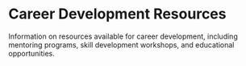# Career Development Resources

Information on resources available for career development, including mentoring programs, skill development workshops, and educational opportunities.
